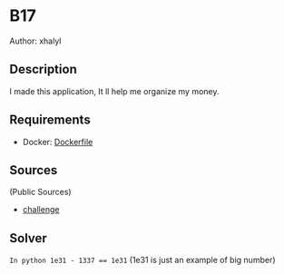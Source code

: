 # B17

Author: xhalyl

## Description
I made this application, It ll help me organize my money.

## Requirements

- Docker: [Dockerfile](./challenge/Dockerfile)

## Sources
  (Public Sources)
- [challenge](./challenge/)

## Solver
`In python 1e31 - 1337 == 1e31` (1e31 is just an example of big number)